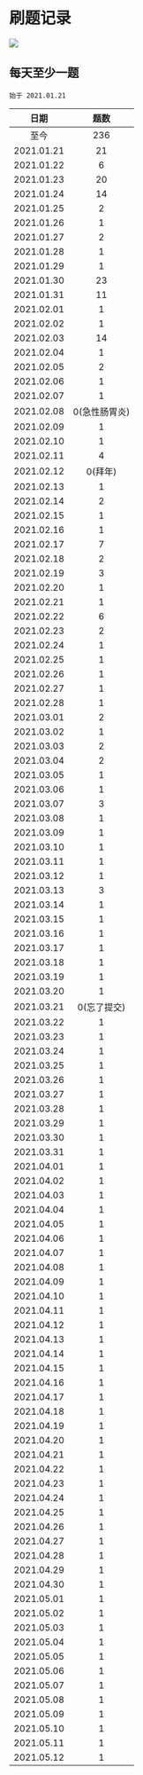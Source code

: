 # 刷题记录
[![](https://img.shields.io/badge/license-MIT-blue)](https://github.com/Aqinn/code_dance/blob/master/LICENSE)

## 每天至少一题
`始于 2021.01.21` 

|     日期      | 题数  |
|:------------:|:----:|
|      至今     |  236 |
|  2021.01.21  |  21  |
|  2021.01.22  |  6   |
|  2021.01.23  |  20  |
|  2021.01.24  |  14  |
|  2021.01.25  |  2   |
|  2021.01.26  |  1   |
|  2021.01.27  |  2   |
|  2021.01.28  |  1   |
|  2021.01.29  |  1   |
|  2021.01.30  |  23  |
|  2021.01.31  |  11  |
|  2021.02.01  |  1   |
|  2021.02.02  |  1   |
|  2021.02.03  |  14  |
|  2021.02.04  |  1   |
|  2021.02.05  |  2   |
|  2021.02.06  |  1   |
|  2021.02.07  |  1   |
|  2021.02.08  |  0(急性肠胃炎)   |
|  2021.02.09  |  1   |
|  2021.02.10  |  1   |
|  2021.02.11  |  4   |
|  2021.02.12  |  0(拜年)   |
|  2021.02.13  |  1   |
|  2021.02.14  |  2   |
|  2021.02.15  |  1   |
|  2021.02.16  |  1   |
|  2021.02.17  |  7   |
|  2021.02.18  |  2   |
|  2021.02.19  |  3   |
|  2021.02.20  |  1   |
|  2021.02.21  |  1   |
|  2021.02.22  |  6   |
|  2021.02.23  |  2   |
|  2021.02.24  |  1   |
|  2021.02.25  |  1   |
|  2021.02.26  |  1   |
|  2021.02.27  |  1   |
|  2021.02.28  |  1   |
|  2021.03.01  |  2   |
|  2021.03.02  |  1   |
|  2021.03.03  |  2   |
|  2021.03.04  |  2   |
|  2021.03.05  |  1   |
|  2021.03.06  |  1   |
|  2021.03.07  |  3   |
|  2021.03.08  |  1   |
|  2021.03.09  |  1   |
|  2021.03.10  |  1   |
|  2021.03.11  |  1   |
|  2021.03.12  |  1   |
|  2021.03.13  |  3   |
|  2021.03.14  |  1   |
|  2021.03.15  |  1   |
|  2021.03.16  |  1   |
|  2021.03.17  |  1   |
|  2021.03.18  |  1   |
|  2021.03.19  |  1   |
|  2021.03.20  |  1   |
|  2021.03.21  |  0(忘了提交)   |
|  2021.03.22  |  1   |
|  2021.03.23  |  1   |
|  2021.03.24  |  1   |
|  2021.03.25  |  1   |
|  2021.03.26  |  1   |
|  2021.03.27  |  1   |
|  2021.03.28  |  1   |
|  2021.03.29  |  1   |
|  2021.03.30  |  1   |
|  2021.03.31  |  1   |
|  2021.04.01  |  1   |
|  2021.04.02  |  1   |
|  2021.04.03  |  1   |
|  2021.04.04  |  1   |
|  2021.04.05  |  1   |
|  2021.04.06  |  1   |
|  2021.04.07  |  1   |
|  2021.04.08  |  1   |
|  2021.04.09  |  1   |
|  2021.04.10  |  1   |
|  2021.04.11  |  1   |
|  2021.04.12  |  1   |
|  2021.04.13  |  1   |
|  2021.04.14  |  1   |
|  2021.04.15  |  1   |
|  2021.04.16  |  1   |
|  2021.04.17  |  1   |
|  2021.04.18  |  1   |
|  2021.04.19  |  1   |
|  2021.04.20  |  1   |
|  2021.04.21  |  1   |
|  2021.04.22  |  1   |
|  2021.04.23  |  1   |
|  2021.04.24  |  1   |
|  2021.04.25  |  1   |
|  2021.04.26  |  1   |
|  2021.04.27  |  1   |
|  2021.04.28  |  1   |
|  2021.04.29  |  1   |
|  2021.04.30  |  1   |
|  2021.05.01  |  1   |
|  2021.05.02  |  1   |
|  2021.05.03  |  1   |
|  2021.05.04  |  1   |
|  2021.05.05  |  1   |
|  2021.05.06  |  1   |
|  2021.05.07  |  1   |
|  2021.05.08  |  1   |
|  2021.05.09  |  1   |
|  2021.05.10  |  1   |
|  2021.05.11  |  1   |
|  2021.05.12  |  1   |
